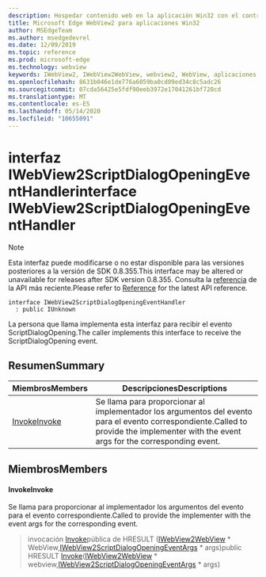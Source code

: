 ```yaml
---
description: Hospedar contenido web en la aplicación Win32 con el control Microsoft Edge WebView2
title: Microsoft Edge WebView2 para aplicaciones Win32
author: MSEdgeTeam
ms.author: msedgedevrel
ms.date: 12/09/2019
ms.topic: reference
ms.prod: microsoft-edge
ms.technology: webview
keywords: IWebView2, IWebView2WebView, webview2, WebView, aplicaciones Win32, Win32, Edge
ms.openlocfilehash: 8631b046e1de776a6059ba0cd09ed34c8c5adc26
ms.sourcegitcommit: 07cda56425e5fdf90eeb3972e17041261bf720cd
ms.translationtype: MT
ms.contentlocale: es-ES
ms.lasthandoff: 05/14/2020
ms.locfileid: "10655091"
---
```

# <span data-ttu-id="1df40-104">interfaz IWebView2ScriptDialogOpeningEventHandler</span><span class="sxs-lookup"><span data-stu-id="1df40-104">interface IWebView2ScriptDialogOpeningEventHandler</span></span> 

> [!NOTE]
> <span data-ttu-id="1df40-105">Esta interfaz puede modificarse o no estar disponible para las versiones posteriores a la versión de SDK 0.8.355.</span><span class="sxs-lookup"><span data-stu-id="1df40-105">This interface may be altered or unavailable for releases after SDK version 0.8.355.</span></span> <span data-ttu-id="1df40-106">Consulta la [referencia](../../../webview2-api-reference.md) de la API más reciente.</span><span class="sxs-lookup"><span data-stu-id="1df40-106">Please refer to [Reference](../../../webview2-api-reference.md) for the latest API reference.</span></span>

```
interface IWebView2ScriptDialogOpeningEventHandler
  : public IUnknown
```

<span data-ttu-id="1df40-107">La persona que llama implementa esta interfaz para recibir el evento ScriptDialogOpening.</span><span class="sxs-lookup"><span data-stu-id="1df40-107">The caller implements this interface to receive the ScriptDialogOpening event.</span></span>

## <span data-ttu-id="1df40-108">Resumen</span><span class="sxs-lookup"><span data-stu-id="1df40-108">Summary</span></span>

 <span data-ttu-id="1df40-109">Miembros</span><span class="sxs-lookup"><span data-stu-id="1df40-109">Members</span></span>                        | <span data-ttu-id="1df40-110">Descripciones</span><span class="sxs-lookup"><span data-stu-id="1df40-110">Descriptions</span></span>
--------------------------------|---------------------------------------------
[<span data-ttu-id="1df40-111">Invoke</span><span class="sxs-lookup"><span data-stu-id="1df40-111">Invoke</span></span>](#invoke) | <span data-ttu-id="1df40-112">Se llama para proporcionar al implementador los argumentos del evento para el evento correspondiente.</span><span class="sxs-lookup"><span data-stu-id="1df40-112">Called to provide the implementer with the event args for the corresponding event.</span></span>

## <span data-ttu-id="1df40-113">Miembros</span><span class="sxs-lookup"><span data-stu-id="1df40-113">Members</span></span>

#### <span data-ttu-id="1df40-114">Invoke</span><span class="sxs-lookup"><span data-stu-id="1df40-114">Invoke</span></span> 

<span data-ttu-id="1df40-115">Se llama para proporcionar al implementador los argumentos del evento para el evento correspondiente.</span><span class="sxs-lookup"><span data-stu-id="1df40-115">Called to provide the implementer with the event args for the corresponding event.</span></span>

> <span data-ttu-id="1df40-116">invocación [Invoke](#invoke)pública de HRESULT ([IWebView2WebView](IWebView2WebView.md) \* WebView,[IWebView2ScriptDialogOpeningEventArgs](IWebView2ScriptDialogOpeningEventArgs.md) \* args)</span><span class="sxs-lookup"><span data-stu-id="1df40-116">public HRESULT [Invoke](#invoke)([IWebView2WebView](IWebView2WebView.md) \* webview,[IWebView2ScriptDialogOpeningEventArgs](IWebView2ScriptDialogOpeningEventArgs.md) \* args)</span></span>

